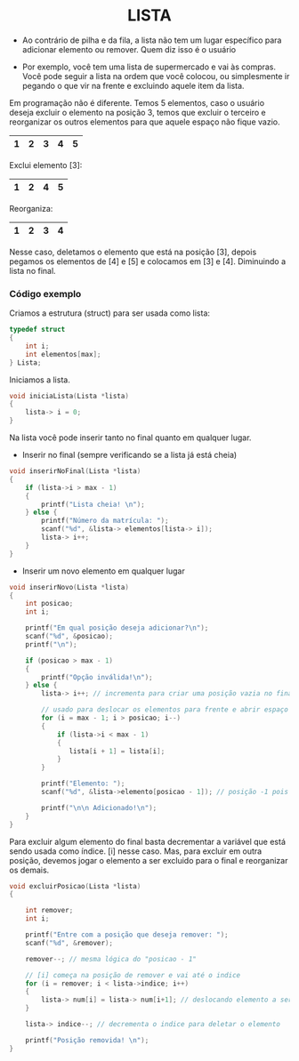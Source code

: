 <h1 align="center"> LISTA </h1>

- Ao contrário de pilha e da fila, a lista não tem um lugar específico para adicionar elemento ou remover. Quem diz isso é o usuário

- Por exemplo, você tem uma lista de supermercado e vai às compras. Você pode seguir a lista na ordem que você colocou, ou simplesmente
ir pegando o que vir na frente e excluindo aquele item da lista.

Em programação não é diferente. Temos 5 elementos, caso o usuário deseja excluir o elemento na posição 3, temos que excluir o terceiro e reorganizar os outros
elementos para que aquele espaço não fique vazio.

1 | 2 | 3 | 4 | 5
--- | --- | --- | --- | ---

Exclui elemento [3]:

1 | 2 | 4 | 5
--- | --- | --- | ---

Reorganiza:

1 | 2 | 3 | 4 
--- | --- | --- | ---

Nesse caso, deletamos o elemento que está na posição [3], depois pegamos os elementos de [4] e [5] e colocamos em [3] e [4]. Diminuindo a lista no final.

### Código exemplo

Criamos a estrutura (struct) para ser usada como lista:

```C
typedef struct
{
    int i;
    int elementos[max];
} Lista;
```

Iniciamos a lista.

```C
void iniciaLista(Lista *lista)
{
    lista-> i = 0;
}
```

Na lista você pode inserir tanto no final quanto em qualquer lugar.

- Inserir no final (sempre verificando se a lista já está cheia)

```C
void inserirNoFinal(Lista *lista)
{
    if (lista->i > max - 1)
    {
        printf("Lista cheia! \n");
    } else {
        printf("Número da matrícula: ");
        scanf("%d", &lista-> elementos[lista-> i]);		
        lista-> i++;
    }	
}
```

- Inserir um novo elemento em qualquer lugar

```C
void inserirNovo(Lista *lista)
{
    int posicao;
    int i;

    printf("Em qual posição deseja adicionar?\n");
    scanf("%d", &posicao);
    printf("\n");

    if (posicao > max - 1)
    {
        printf("Opção inválida!\n");
    } else {    
        lista-> i++; // incrementa para criar uma posição vazia no final

        // usado para deslocar os elementos para frente e abrir espaço para o novo elemento que vai ser inserido
        for (i = max - 1; i > posicao; i--)
        {
            if (lista->i < max - 1)
            {			
               lista[i + 1] = lista[i];
            }			
        }

        printf("Elemento: ");
        scanf("%d", &lista->elemento[posicao - 1]); // posição -1 pois caso a pessoa digite 2, será a posição 1 do vetor (0, 1 [posição 2])		

        printf("\n\n Adicionado!\n");		
    }
}
```
Para excluir algum elemento do final basta decrementar a variável que está sendo usada como índice. [i] nesse caso. Mas, para excluir em outra
posição, devemos jogar o elemento a ser excluido para o final e reorganizar os demais.

```C
void excluirPosicao(Lista *lista)
{

    int remover;
    int i;

    printf("Entre com a posição que deseja remover: ");
    scanf("%d", &remover);

    remover--; // mesma lógica do "posicao - 1"

    // [i] começa na posição de remover e vai até o indice
    for (i = remover; i < lista->indice; i++)
    {		
      	lista-> num[i] = lista-> num[i+1]; // deslocando elemento a ser removido até o final
    }

    lista-> indice--; // decrementa o indice para deletar o elemento

    printf("Posição removida! \n");
}
```
